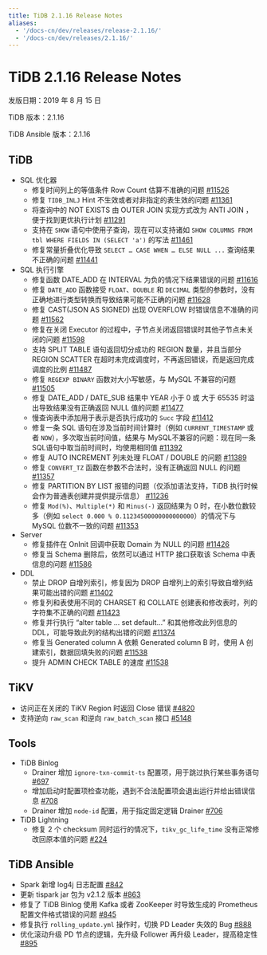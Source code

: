 ```yaml
---
title: TiDB 2.1.16 Release Notes
aliases:
  - '/docs-cn/dev/releases/release-2.1.16/'
  - '/docs-cn/dev/releases/2.1.16/'
---
```


# TiDB 2.1.16 Release Notes

发版日期：2019 年 8 月 15 日

TiDB 版本：2.1.16

TiDB Ansible 版本：2.1.16

## TiDB

+ SQL 优化器
    - 修复时间列上的等值条件 Row Count 估算不准确的问题 [#11526](https://github.com/pingcap/tidb/pull/11526)
    - 修复 `TIDB_INLJ` Hint 不生效或者对非指定的表生效的问题 [#11361](https://github.com/pingcap/tidb/pull/11361)
    - 将查询中的 NOT EXISTS 由 OUTER JOIN 实现方式改为 ANTI JOIN ，便于找到更优执行计划 [#11291](https://github.com/pingcap/tidb/pull/11291)
    - 支持在 `SHOW` 语句中使用子查询，现在可以支持诸如 `SHOW COLUMNS FROM tbl WHERE FIELDS IN (SELECT 'a')` 的写法 [#11461](https://github.com/pingcap/tidb/pull/11461)
    - 修复常量折叠优化导致 `SELECT … CASE WHEN … ELSE NULL ...` 查询结果不正确的问题 [#11441](https://github.com/pingcap/tidb/pull/11441)
+ SQL 执行引擎
    - 修复函数 DATE_ADD 在 INTERVAL 为负的情况下结果错误的问题 [#11616](https://github.com/pingcap/tidb/pull/11616)
    - 修复 `DATE_ADD` 函数接受 `FLOAT`、`DOUBLE` 和 `DECIMAL` 类型的参数时，没有正确地进行类型转换而导致结果可能不正确的问题 [#11628](https://github.com/pingcap/tidb/pull/11628)
    - 修复 CAST(JSON AS SIGNED) 出现 OVERFLOW 时错误信息不准确的问题 [#11562](https://github.com/pingcap/tidb/pull/11562)
    - 修复在关闭 Executor 的过程中，子节点关闭返回错误时其他子节点未关闭的问题 [#11598](https://github.com/pingcap/tidb/pull/11598)
    - 支持 SPLIT TABLE 语句返回切分成功的 REGION 数量，并且当部分 REGION SCATTER 在超时未完成调度时，不再返回错误，而是返回完成调度的比例 [#11487](https://github.com/pingcap/tidb/pull/11487)
    - 修复 `REGEXP BINARY` 函数对大小写敏感，与 MySQL 不兼容的问题 [#11505](https://github.com/pingcap/tidb/pull/11505)
    - 修复 DATE_ADD / DATE_SUB 结果中 YEAR 小于 0 或 大于 65535 时溢出导致结果没有正确返回 NULL 值的问题 [#11477](https://github.com/pingcap/tidb/pull/11477)
    - 慢查询表中添加用于表示是否执行成功的 `Succ` 字段 [#11412](https://github.com/pingcap/tidb/pull/11421)
    - 修复一条 SQL 语句在涉及当前时间计算时（例如 `CURRENT_TIMESTAMP` 或者 `NOW`），多次取当前时间值，结果与 MySQL不兼容的问题：现在同一条SQL语句中取当前时间时，均使用相同值 [#11392](https://github.com/pingcap/tidb/pull/11392)
    - 修复 AUTO INCREMENT 列未处理 FLOAT / DOUBLE 的问题 [#11389](https://github.com/pingcap/tidb/pull/11389)
    - 修复 `CONVERT_TZ` 函数在参数不合法时，没有正确返回 NULL 的问题 [#11357](https://github.com/pingcap/tidb/pull/11357)
    - 修复 PARTITION BY LIST 报错的问题（仅添加语法支持，TiDB 执行时候会作为普通表创建并提供提示信息） [#11236](https://github.com/pingcap/tidb/pull/11236)
    - 修复 `Mod(%)`、`Multiple(*)` 和 `Minus(-)` 返回结果为 0 时，在小数位数较多（例如 `select 0.000 % 0.11234500000000000000`）的情况下与 MySQL 位数不一致的问题 [#11353](https://github.com/pingcap/tidb/pull/11353)
+ Server
    - 修复插件在 OnInit 回调中获取 Domain 为 NULL 的问题 [#11426](https://github.com/pingcap/tidb/pull/11426)
    - 修复当 Schema 删除后，依然可以通过 HTTP 接口获取该 Schema 中表信息的问题 [#11586](https://github.com/pingcap/tidb/pull/11586)
+ DDL
    - 禁止 DROP 自增列索引，修复因为 DROP 自增列上的索引导致自增列结果可能出错的问题 [#11402](https://github.com/pingcap/tidb/pull/11402)
    - 修复列和表使用不同的 CHARSET 和 COLLATE 创建表和修改表时，列的字符集不正确的问题 [#11423](https://github.com/pingcap/tidb/pull/11423)
    - 修复并行执行 “alter table ... set default...” 和其他修改此列信息的 DDL，可能导致此列的结构出错的问题 [#11374](https://github.com/pingcap/tidb/pull/11374)
    - 修复当 Generated column A 依赖 Generated column B 时，使用 A 创建索引，数据回填失败的问题 [#11538](https://github.com/pingcap/tidb/pull/11538)
    - 提升 ADMIN CHECK TABLE 的速度 [#11538](https://github.com/pingcap/tidb/pull/11676)

## TiKV

+ 访问正在关闭的 TiKV Region 时返回 Close 错误 [#4820](https://github.com/tikv/tikv/pull/4820)
+ 支持逆向 `raw_scan` 和逆向 `raw_batch_scan` 接口 [#5148](https://github.com/tikv/tikv/pull/5148)

## Tools

+ TiDB Binlog
    - Drainer 增加 `ignore-txn-commit-ts` 配置项，用于跳过执行某些事务语句 [#697](https://github.com/pingcap/tidb-binlog/pull/697)
    - 增加启动时配置项检查功能，遇到不合法配置项会退出运行并给出错误信息 [#708](https://github.com/pingcap/tidb-binlog/pull/708)
    - Drainer 增加 `node-id` 配置，用于指定固定逻辑 Drainer [#706](https://github.com/pingcap/tidb-binlog/pull/706)
+ TiDB Lightning
    - 修复 2 个 checksum 同时运行的情况下，`tikv_gc_life_time` 没有正常修改回原本值的问题 [#224](https://github.com/pingcap/tidb-lightning/pull/224)

## TiDB Ansible

+ Spark 新增 log4j 日志配置 [#842](https://github.com/pingcap/tidb-ansible/pull/842)
+ 更新 tispark jar 包为 v2.1.2 版本 [#863](https://github.com/pingcap/tidb-ansible/pull/863)
+ 修复了 TiDB Binlog 使用 Kafka 或者 ZooKeeper 时导致生成的 Prometheus 配置文件格式错误的问题 [#845](https://github.com/pingcap/tidb-ansible/pull/845)
+ 修复执行 `rolling_update.yml` 操作时，切换 PD Leader 失效的 Bug [#888](https://github.com/pingcap/tidb-ansible/pull/888)
+ 优化滚动升级 PD 节点的逻辑，先升级 Follower 再升级 Leader，提高稳定性 [#895](https://github.com/pingcap/tidb-ansible/pull/895)
